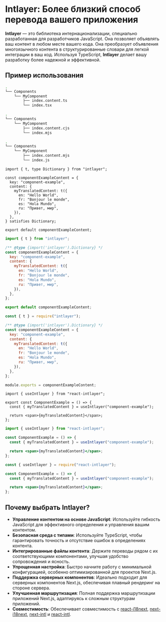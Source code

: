 # Intlayer: Более близкий способ перевода вашего приложения

**Intlayer** — это библиотека интернационализации, специально разработанная для разработчиков JavaScript. Она позволяет объявлять ваш контент в любом месте вашего кода. Она преобразует объявления многоязычного контента в структурированные словари для легкой интеграции в ваш код. Используя TypeScript, **Intlayer** делает вашу разработку более надежной и эффективной.

## Пример использования

```bash codeFormat="typescript"
.
└── Components
    └── MyComponent
        ├── index.content.ts
        └── index.tsx
```

```bash codeFormat="commonjs"
.
└── Components
    └── MyComponent
        ├── index.content.cjs
        └── index.mjs
```

```bash codeFormat="esm"
.
└── Components
    └── MyComponent
        ├── index.content.mjs
        └── index.js
```

```tsx fileName="./Components/MyComponent/index.content.ts" codeFormat="typescript"
import { t, type Dictionary } from "intlayer";

const componentExampleContent = {
  key: "component-example",
  content: {
    myTranslatedContent: t({
      en: "Hello World",
      fr: "Bonjour le monde",
      es: "Hola Mundo",
      ru: "Привет, мир",
    }),
  },
} satisfies Dictionary;

export default componentExampleContent;
```

```jsx fileName="./Components/MyComponent/index.mjx" codeFormat="esm"
import { t } from "intlayer";

/** @type {import('intlayer').Dictionary} */
const componentExampleContent = {
  key: "component-example",
  content: {
    myTranslatedContent: t({
      en: "Hello World",
      fr: "Bonjour le monde",
      es: "Hola Mundo",
      ru: "Привет, мир",
    }),
  },
};

export default componentExampleContent;
```

```jsx fileName="./Components/MyComponent/index.csx" codeFormat="commonjs"
const { t } = require("intlayer");

/** @type {import('intlayer').Dictionary} */
const componentExampleContent = {
  key: "component-example",
  content: {
    myTranslatedContent: t({
      en: "Hello World",
      fr: "Bonjour le monde",
      es: "Hola Mundo",
      ru: "Привет, мир",
    }),
  },
};

module.exports = componentExampleContent;
```

```tsx fileName="./Components/MyComponent/index.tsx" codeFormat="typescript"
import { useIntlayer } from "react-intlayer";

export const ComponentExample = () => {
  const { myTranslatedContent } = useIntlayer("component-example");

  return <span>{myTranslatedContent}</span>;
};
```

```jsx fileName="./Components/MyComponent/index.mjx" codeFormat="esm"
import { useIntlayer } from "react-intlayer";

const ComponentExample = () => {
  const { myTranslatedContent } = useIntlayer("component-example");

  return <span>{myTranslatedContent}</span>;
};
```

```jsx fileName="./Components/MyComponent/index.csx" codeFormat="commonjs"
const { useIntlayer } = require("react-intlayer");

const ComponentExample = () => {
  const { myTranslatedContent } = useIntlayer("component-example");

  return <span>{myTranslatedContent}</span>;
};
```

## Почему выбрать Intlayer?

- **Управление контентом на основе JavaScript**: Используйте гибкость JavaScript для эффективного определения и управления вашим контентом.
- **Безопасная среда с типами**: Используйте TypeScript, чтобы гарантировать точность и отсутствие ошибок в определениях контента.
- **Интегрированные файлы контента**: Держите переводы рядом с их соответствующими компонентами, улучшая удобство сопровождения и ясность.
- **Упрощенная настройка**: Быстро начните работу с минимальной конфигурацией, особенно оптимизированной для проектов Next.js.
- **Поддержка серверных компонентов**: Идеально подходит для серверных компонентов Next.js, обеспечивая плавный рендеринг на стороне сервера.
- **Улучшенная маршрутизация**: Полная поддержка маршрутизации приложений Next.js, адаптируясь к сложным структурам приложений.
- **Совместимость**: Обеспечивает совместимость с [react-i18next](https://github.com/aymericzip/intlayer/blob/main/docs/ru/intlayer_with_react-i18next.md), [next-i18next](https://github.com/aymericzip/intlayer/blob/main/docs/ru/intlayer_with_next-i18next.md), [next-intl](https://github.com/aymericzip/intlayer/blob/main/docs/ru/intlayer_with_next-intl.md) и [react-intl](https://github.com/aymericzip/intlayer/blob/main/docs/ru/intlayer_with_react-intl.md).
